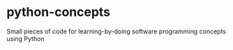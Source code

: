 # python-concepts
Small pieces of code for learning-by-doing software programming concepts using Python
